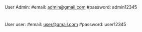 User Admin:
#email: admin@gmail.com
#password: admin12345
#
User user:
#email: user@gmail.com
#password: user12345
